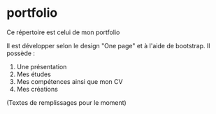 # portfolio
Ce répertoire est celui de mon portfolio

Il est développer selon le design "One page" et à l'aide de bootstrap.
Il possède : 
1) Une présentation
2) Mes études
3) Mes compétences ainsi que mon CV
4) Mes créations

(Textes de remplissages pour le moment) 

